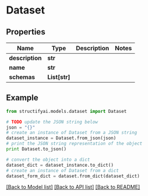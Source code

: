 # Dataset


## Properties
Name | Type | Description | Notes
------------ | ------------- | ------------- | -------------
**description** | **str** |  | 
**name** | **str** |  | 
**schemas** | **List[str]** |  | 

## Example

```python
from structifyai.models.dataset import Dataset

# TODO update the JSON string below
json = "{}"
# create an instance of Dataset from a JSON string
dataset_instance = Dataset.from_json(json)
# print the JSON string representation of the object
print Dataset.to_json()

# convert the object into a dict
dataset_dict = dataset_instance.to_dict()
# create an instance of Dataset from a dict
dataset_form_dict = dataset.from_dict(dataset_dict)
```
[[Back to Model list]](../README.md#documentation-for-models) [[Back to API list]](../README.md#documentation-for-api-endpoints) [[Back to README]](../README.md)


